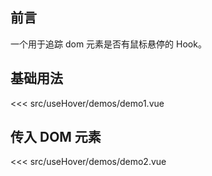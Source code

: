 ## 前言

一个用于追踪 dom 元素是否有鼠标悬停的 Hook。

<script setup>
  import Demo1 from '@/src/useHover/demos/demo1.vue'
  import Demo2 from '@/src/useHover/demos/demo2.vue'
</script>

## 基础用法

<demo1 />

<<< src/useHover/demos/demo1.vue

## 传入 DOM 元素

<demo2 />

<<< src/useHover/demos/demo2.vue
